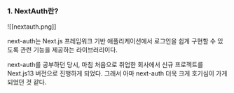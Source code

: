 ### 1. NextAuth란?

![[nextauth.png]]

next-auth는 Next.js 프레임워크 기반 애플리케이션에서 로그인을 쉽게 구현할 수 있도록 관련 기능을 제공하는 라이브러리이다. 

next-auth를 공부하던 당시, 마침 처음으로 취업한 회사에서 신규 프로젝트를 Next.js13 버전으로 진행하게 되었다. 그래서 아마 next-auth 더욱 크게 호기심이 가게 되었던 것 같다. 